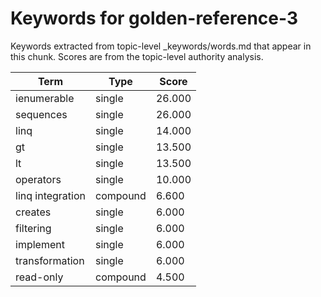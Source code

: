 # Keywords for golden-reference-3

Keywords extracted from topic-level _keywords/words.md that appear in this chunk.
Scores are from the topic-level authority analysis.

| Term | Type | Score |
|------|------|-------|
| ienumerable | single | 26.000 |
| sequences | single | 26.000 |
| linq | single | 14.000 |
| gt | single | 13.500 |
| lt | single | 13.500 |
| operators | single | 10.000 |
| linq integration | compound | 6.600 |
| creates | single | 6.000 |
| filtering | single | 6.000 |
| implement | single | 6.000 |
| transformation | single | 6.000 |
| read-only | compound | 4.500 |
